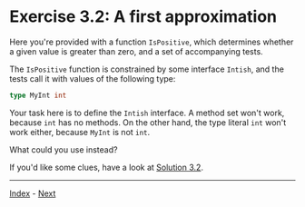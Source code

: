 # Exercise 3.2: A first approximation

Here you're provided with a function `IsPositive`, which determines whether a given value is greater than zero, and a set of accompanying tests.

The `IsPositive` function is constrained by some interface `Intish`, and the tests call it with values of the following type:

```go
type MyInt int
```

Your task here is to define the `Intish` interface. A method set won't work, because `int` has no methods. On the other hand, the type literal `int` won't work either, because `MyInt` is not `int`.

What could you use instead?

If you'd like some clues, have a look at [Solution 3.2](../../solutions/3.2/intish.go).

---

[Index](../../README.md) - [Next](../3.3/)
